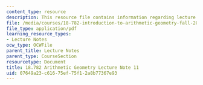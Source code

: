 ```yaml
---
content_type: resource
description: This resource file contains information regarding lecture 11.
file: /media/courses/18-782-introduction-to-arithmetic-geometry-fall-2013/07649a23c61675ef75f12a8b77367e93_MIT18_782F13_lec11.pdf
file_type: application/pdf
learning_resource_types:
- Lecture Notes
ocw_type: OCWFile
parent_title: Lecture Notes
parent_type: CourseSection
resourcetype: Document
title: 18.782 Arithmetic Geometry Lecture Note 11
uid: 07649a23-c616-75ef-75f1-2a8b77367e93
---
```

